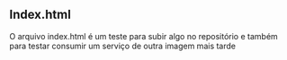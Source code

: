## Index.html

O arquivo index.html é um teste para subir algo no repositório e também para testar consumir um serviço de outra imagem mais tarde